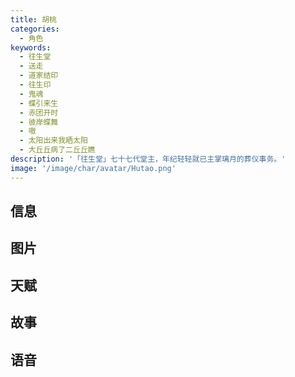 ```yaml
---
title: 胡桃
categories:
  - 角色
keywords:
  - 往生堂
  - 送走
  - 道家结印
  - 往生印
  - 鬼魂
  - 蝶引来生
  - 赤团开时
  - 彼岸蝶舞
  - 嗷
  - 太阳出来我晒太阳
  - 大丘丘病了二丘丘瞧
description: '「往生堂」七十七代堂主，年纪轻轻就已主掌璃月的葬仪事务。'
image: '/image/char/avatar/Hutao.png'
---
```


## 信息

<char-card name="hu-tao"/>

## 图片

<char-image name="hu-tao"/>

## 天赋

<char-talent name="hu-tao"/>

## 故事

<char-story name="hu-tao"/>

## 语音

<char-voice name="hu-tao"/>
